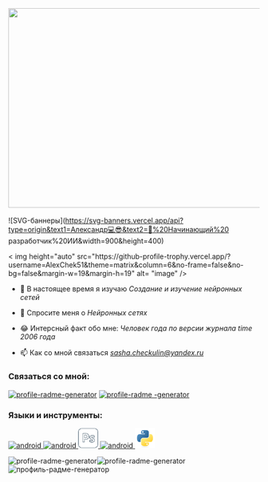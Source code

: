 <div id="header" align="center">
  <img src="https://svg-banners.vercel.app/api?type=origin&text1=Александр💻😎&text2=💖
    " width="900"height=400/>
</div>

![SVG-баннеры](https://svg-banners.vercel.app/api?type=origin&text1=Александр💻😎&text2=💖%20Начинающий%20 разработчик%20ИИ&width=900&height=400)





<p align="left"> < img height="auto" src="https://github-profile-trophy.vercel.app/?username=AlexChek51&theme=matrix&column=6&no-frame=false&no-bg=false&margin-w=19&margin-h=19" alt= "image" /> </p>

- 🌱 В настоящее время я изучаю *Создание и изучение нейронных сетей*

- 💬 Спросите меня о *Нейронных сетях*

- 😂 Интерсный факт обо мне: *Человек года по версии журнала time 2006 года*

- 📫 Как со мной связаться *sasha.checkulin@yandex.ru*

<h3 align="left">Связаться со мной:</h3> <p align="left"> <a href="https: //github.com/AlexChek51" target="blank"><img align="center" src=https://raw.githubusercontent.com/rahuldkjain/github-profile-readme-generator/master/src/images/icons /Social/github.svg alt="profile-radme-generator" height="30" width="40" /></a> <a href="https://discord.gg/marcus9503" target="blank "><img align="center" src=https://raw.githubusercontent.com/rahuldkjain/github-profile-readme-generator/master/src/images/icons/Social/discord.svg alt="profile-radme -generator" height="30" width="40" /></a> </p>

<h3 align="left">Языки и инструменты:</h3> <p align="left"> <a href =https://www.blender.org/ target="_blank" rel="noreferrer"> <img src=https://download.blender.org/branding/community/blender_community_badge_white.svg alt="android" width= "40" height="40"/> </a> <a href=https://www.linux.org/ target="_blank" rel="noreferrer"> <img src=https://raw.githubusercontent .com/devicons/devicon/master/icons/linux/linux-original.svg alt="android" width="40" height="40"/> </a> <a href=https://www.photoshop .com/en target="_blank" rel="noreferrer"> <img src=https://raw.githubusercontent.com/devicons/devicon/master/icons/photoshop/photoshop-line.svg alt="android" ширина ="40" height="40"/> </a> <a href=https://www.postgresql.org target="_blank" rel="noreferrer"> <img src=https://raw.githubusercontent .com/devicons/devicon/master/icons/postgresql/postgresql-original-wordmark.svg alt="android" width="40" height="40"/> </a> <a href=https://www .питон.org target="_blank" rel="noreferrer"> <img src=https://raw.githubusercontent.com/devicons/devicon/master/icons/python/python-original.svg alt="android" width="40 " height="40"/> </a> </p>



<img align="left" height="auto" width={300} src="https://github-readme-stats.vercel.app/ api?username=AlexChek51&show_icons=true&theme=dark&locale=en&hide_border=false" alt="profile-radme-generator" />



<img align="left" height="auto" width={300} src="https://github -readme-streak-stats.herokuapp.com/?user=AlexChek51&theme=dark&mode=weekly&hide_border=false&locale=en" alt="profile-radme-generator" />



<img align="left" height="auto" width={300} src="https://github-readme-stats.vercel.app/api/top-langs/?username=AlexChek51&theme=dark&hide_border=false" alt ="профиль-радме-генератор" />

